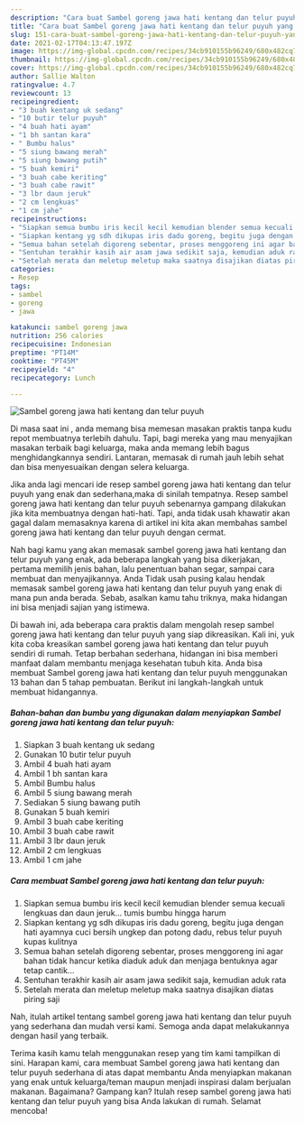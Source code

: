 ```yaml
---
description: "Cara buat Sambel goreng jawa hati kentang dan telur puyuh yang lezat dan Mudah Dibuat"
title: "Cara buat Sambel goreng jawa hati kentang dan telur puyuh yang lezat dan Mudah Dibuat"
slug: 151-cara-buat-sambel-goreng-jawa-hati-kentang-dan-telur-puyuh-yang-lezat-dan-mudah-dibuat
date: 2021-02-17T04:13:47.197Z
image: https://img-global.cpcdn.com/recipes/34cb910155b96249/680x482cq70/sambel-goreng-jawa-hati-kentang-dan-telur-puyuh-foto-resep-utama.jpg
thumbnail: https://img-global.cpcdn.com/recipes/34cb910155b96249/680x482cq70/sambel-goreng-jawa-hati-kentang-dan-telur-puyuh-foto-resep-utama.jpg
cover: https://img-global.cpcdn.com/recipes/34cb910155b96249/680x482cq70/sambel-goreng-jawa-hati-kentang-dan-telur-puyuh-foto-resep-utama.jpg
author: Sallie Walton
ratingvalue: 4.7
reviewcount: 13
recipeingredient:
- "3 buah kentang uk sedang"
- "10 butir telur puyuh"
- "4 buah hati ayam"
- "1 bh santan kara"
- " Bumbu halus"
- "5 siung bawang merah"
- "5 siung bawang putih"
- "5 buah kemiri"
- "3 buah cabe keriting"
- "3 buah cabe rawit"
- "3 lbr daun jeruk"
- "2 cm lengkuas"
- "1 cm jahe"
recipeinstructions:
- "Siapkan semua bumbu iris kecil kecil kemudian blender semua kecuali lengkuas dan daun jeruk... tumis bumbu hingga harum"
- "Siapkan kentang yg sdh dikupas iris dadu goreng, begitu juga dengan hati ayamnya cuci bersih ungkep dan potong dadu, rebus telur puyuh kupas kulitnya"
- "Semua bahan setelah digoreng sebentar, proses menggoreng ini agar bahan tidak hancur ketika diaduk aduk dan menjaga bentuknya agar tetap cantik..."
- "Sentuhan terakhir kasih air asam jawa sedikit saja, kemudian aduk rata"
- "Setelah merata dan meletup meletup maka saatnya disajikan diatas piring saji"
categories:
- Resep
tags:
- sambel
- goreng
- jawa

katakunci: sambel goreng jawa 
nutrition: 256 calories
recipecuisine: Indonesian
preptime: "PT14M"
cooktime: "PT45M"
recipeyield: "4"
recipecategory: Lunch

---
```



![Sambel goreng jawa hati kentang dan telur puyuh](https://img-global.cpcdn.com/recipes/34cb910155b96249/680x482cq70/sambel-goreng-jawa-hati-kentang-dan-telur-puyuh-foto-resep-utama.jpg)

Di masa  saat ini , anda memang bisa memesan masakan praktis tanpa kudu repot membuatnya terlebih dahulu. Tapi, bagi mereka yang mau menyajikan masakan terbaik bagi keluarga, maka anda memang lebih bagus menghidangkannya sendiri. Lantaran, memasak di rumah jauh lebih sehat dan bisa menyesuaikan dengan selera keluarga.

Jika anda lagi mencari ide resep sambel goreng jawa hati kentang dan telur puyuh yang enak dan sederhana,maka di sinilah tempatnya. Resep sambel goreng jawa hati kentang dan telur puyuh  sebenarnya gampang dilakukan jika kita membuatnya dengan hati-hati. Tapi, anda tidak usah khawatir akan gagal dalam memasaknya 
karena di artikel ini kita akan membahas sambel goreng jawa hati kentang dan telur puyuh dengan cermat.  



Nah bagi kamu yang akan memasak sambel goreng jawa hati kentang dan telur puyuh yang enak, ada beberapa langkah yang bisa dikerjakan, pertama memilih jenis bahan, lalu penentuan bahan segar, sampai cara membuat dan menyajikannya. Anda Tidak usah pusing kalau hendak memasak sambel goreng jawa hati kentang dan telur puyuh yang enak di mana pun anda berada. Sebab, asalkan kamu  tahu triknya, maka hidangan ini bisa menjadi sajian yang istimewa.

Di bawah ini, ada beberapa cara praktis  dalam mengolah resep sambel goreng jawa hati kentang dan telur puyuh yang siap dikreasikan. Kali ini, yuk kita coba kreasikan sambel goreng jawa hati kentang dan telur puyuh sendiri di rumah. Tetap berbahan sederhana, hidangan ini bisa memberi manfaat dalam membantu menjaga kesehatan tubuh kita. Anda bisa membuat Sambel goreng jawa hati kentang dan telur puyuh menggunakan 13 bahan dan 5 tahap pembuatan. Berikut ini langkah-langkah untuk membuat hidangannya.

<!--inarticleads1-->

##### Bahan-bahan dan bumbu yang digunakan dalam menyiapkan Sambel goreng jawa hati kentang dan telur puyuh:

1. Siapkan 3 buah kentang uk sedang
1. Gunakan 10 butir telur puyuh
1. Ambil 4 buah hati ayam
1. Ambil 1 bh santan kara
1. Ambil  Bumbu halus
1. Ambil 5 siung bawang merah
1. Sediakan 5 siung bawang putih
1. Gunakan 5 buah kemiri
1. Ambil 3 buah cabe keriting
1. Ambil 3 buah cabe rawit
1. Ambil 3 lbr daun jeruk
1. Ambil 2 cm lengkuas
1. Ambil 1 cm jahe




<!--inarticleads2-->

##### Cara membuat Sambel goreng jawa hati kentang dan telur puyuh:

1. Siapkan semua bumbu iris kecil kecil kemudian blender semua kecuali lengkuas dan daun jeruk... tumis bumbu hingga harum
1. Siapkan kentang yg sdh dikupas iris dadu goreng, begitu juga dengan hati ayamnya cuci bersih ungkep dan potong dadu, rebus telur puyuh kupas kulitnya
1. Semua bahan setelah digoreng sebentar, proses menggoreng ini agar bahan tidak hancur ketika diaduk aduk dan menjaga bentuknya agar tetap cantik...
1. Sentuhan terakhir kasih air asam jawa sedikit saja, kemudian aduk rata
1. Setelah merata dan meletup meletup maka saatnya disajikan diatas piring saji




Nah, itulah artikel tentang  sambel goreng jawa hati kentang dan telur puyuh  yang sederhana dan mudah versi kami. Semoga anda dapat melakukannya dengan hasil yang terbaik. 

Terima kasih kamu telah menggunakan resep yang tim kami tampilkan di sini. Harapan kami, cara membuat  Sambel goreng jawa hati kentang dan telur puyuh sederhana di atas dapat membantu Anda menyiapkan makanan yang enak untuk keluarga/teman maupun menjadi inspirasi dalam berjualan makanan. Bagaimana? Gampang kan? Itulah resep sambel goreng jawa hati kentang dan telur puyuh yang bisa Anda lakukan di rumah. Selamat mencoba!

